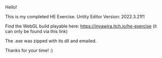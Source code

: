 Hello!

This is my completed HE Exercise. Untity Editor Version: 2022.3.21f1

Find the WebGL build playable here: https://inyawira.itch.io/he-exercise
(it can only be found via this link)

The .exe was zipped with its dll and emailed.

Thanks for your time! :)
